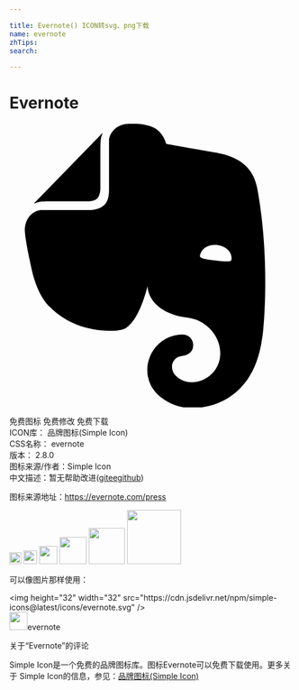 ```yaml
---

title: Evernote() ICON转svg、png下载
name: evernote
zhTips: 
search: 

---
```


# Evernote  <small style="font-size: 60%;font-weight: 100"></small>

<div id="svg" class="svg-wrap">
<svg role="img" viewBox="0 0 24 24" xmlns="http://www.w3.org/2000/svg"><title>Evernote icon</title><path d="M7.692 5.445c0 .239-.02.637-.256.895-.257.24-.652.259-.888.259H4.022c-.73 0-1.165 0-1.46.04-.159.02-.356.1-.455.14-.04.019-.04 0-.02-.02L7.85.848c.02-.02.04-.02.02.02-.04.099-.118.298-.138.457-.04.298-.04.736-.04 1.472v2.647zm5.348 17.869c-.67-.438-1.026-1.015-1.164-1.373a2.924 2.924 0 0 1-.217-1.095 3.007 3.007 0 0 1 3-3.004c.493 0 .888.398.888.895a.88.88 0 0 1-.454.776c-.099.06-.237.1-.336.12-.098.02-.473.06-.65.218-.198.16-.356.418-.356.697 0 .298.118.577.316.776.355.358.829.557 1.342.557a2.436 2.436 0 0 0 2.427-2.447c0-1.214-.809-2.289-1.875-2.766-.158-.08-.414-.14-.651-.2a8.04 8.04 0 0 0-.592-.099c-.829-.1-2.901-.756-3.04-2.606 0 0-.611 2.785-1.835 3.541-.118.06-.276.12-.454.16-.177.04-.374.06-.434.06-1.993.119-4.105-.518-5.565-2.03 0 0-.987-.816-1.5-3.104-.118-.558-.355-1.553-.493-2.488-.06-.338-.08-.597-.099-.836 0-.975.592-1.631 1.342-1.73h4.026c.69 0 1.086-.18 1.342-.419.336-.318.415-.776.415-1.313v-4.08-.118C8.52.669 9.173.052 10.139.052h.474c.197 0 .434.02.651.04.158.02.296.06.533.12 1.204.298 1.46 1.532 1.46 1.532s2.27.398 3.415.597c1.085.199 3.77.378 4.282 3.104 1.204 6.487.474 12.775.415 12.775-.849 6.129-5.901 5.83-5.901 5.83a4.1 4.1 0 0 1-2.428-.736zm4.54-13.034c-.652-.06-1.204.2-1.402.697-.04.1-.079.219-.059.278.02.06.06.08.099.1.237.12.631.179 1.204.239.572.06.967.1 1.223.06.04 0 .08-.02.119-.08.04-.06.02-.18.02-.279-.06-.537-.553-.935-1.204-1.015z"/></svg>
</div>
<detail full-name='evernote'></detail>

<div class="detail-page">
<p>
<span><span class="badge-success badge">免费图标</span> <span class="badge-success badge">免费修改</span>  <span class="badge-success badge">免费下载</span> </span>
<br/>
<span>
ICON库：
<span class="badge-secondary badge">品牌图标(Simple Icon)</span> 
</span>
<br/>
<span>
CSS名称：
<span class="badge-secondary badge">evernote</span> 
</span>

<br/>
<span>
版本：
<span class="badge-secondary badge">2.8.0</span> 
</span>
<br/>
<span>图标来源/作者：<span class="badge-light badge">Simple Icon</span></span> 
<br/>
<span class="zh-detail">中文描述：暂无<span class="help-link"><span>帮助改进</span>(<a href="https://gitee.com/liuwave/icon-helper/edit/master/json/brands/evernote.json" target="_blank" rel="noopener noreferrer">gitee</a><a href="https://github.com/liuwave/icon-helper/edit/master/json/brands/evernote.json" target="_blank" rel="noopener noreferrer">github</a></span>)</span><br/>
</p>
</div><div class="description description alert alert-light"><p>图标来源地址：<a href="https://evernote.com/press" target="_blank" rel="noopener noreferrer">https://evernote.com/press</a></p></div>
<div class="alert alert-dark">
<img height="21" width="21" src="https://cdn.jsdelivr.net/npm/simple-icons@latest/icons/evernote.svg" />
<img height="24" width="24" src="https://cdn.jsdelivr.net/npm/simple-icons@latest/icons/evernote.svg" />
<img height="32" width="32" src="https://cdn.jsdelivr.net/npm/simple-icons@latest/icons/evernote.svg" />
<img height="48" width="48" src="https://cdn.jsdelivr.net/npm/simple-icons@latest/icons/evernote.svg" />
<img height="64" width="64" src="https://cdn.jsdelivr.net/npm/simple-icons@latest/icons/evernote.svg" />
<img height="96" width="96" src="https://cdn.jsdelivr.net/npm/simple-icons@latest/icons/evernote.svg" />

</div>
<div>
  <p>可以像图片那样使用：    
  </p>
  <div class="alert alert-primary" style="font-size: 14px">
    &lt;img height="32" width="32" src="https://cdn.jsdelivr.net/npm/simple-icons@latest/icons/evernote.svg" /&gt;
    <copy-btn content='<img height="32" width="32" src="https://cdn.jsdelivr.net/npm/simple-icons@latest/icons/evernote.svg" />'></copy-btn>
  </div>
  <div class="alert alert-secondary">
    <img height="32" width="32" src="https://cdn.jsdelivr.net/npm/simple-icons@latest/icons/evernote.svg" />evernote
    <copy-btn content="evernote" btn-title="复制图标名称"></copy-btn>
  </div>
</div>

<Vssue title="关于“Evernote”的评论" >关于“Evernote”的评论</Vssue>


<div><p>Simple Icon是一个免费的品牌图标库。图标Evernote可以免费下载使用。更多关于  Simple Icon的信息，参见：<a target="_blank" href="https://iconhelper.cn/brands.html">品牌图标(Simple Icon)</a>
</p></div>
